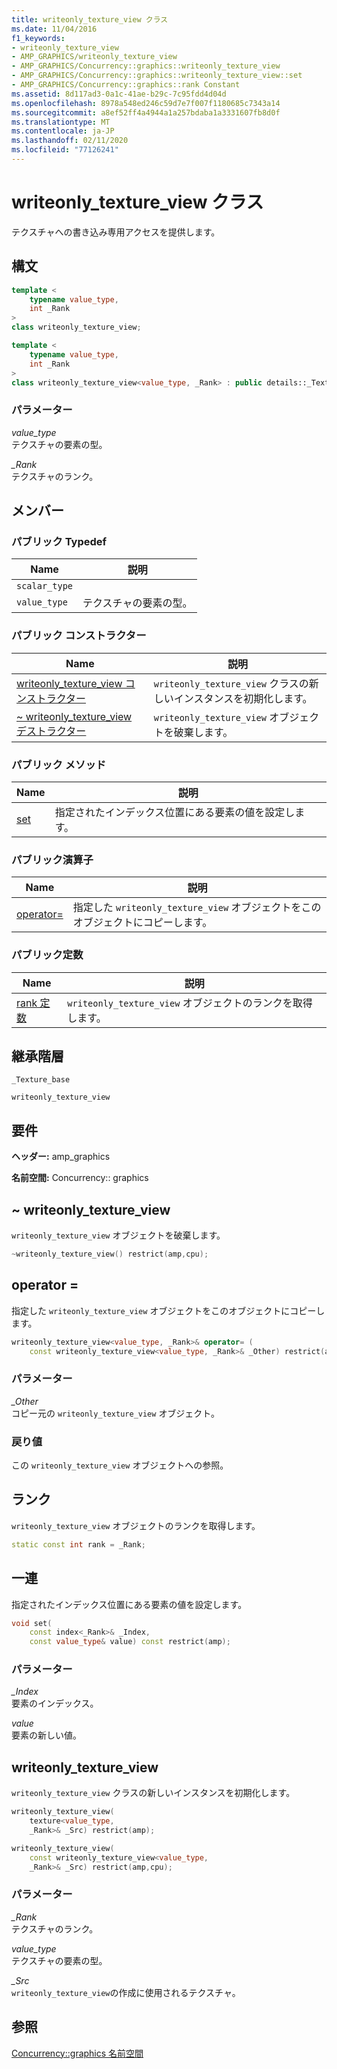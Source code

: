 ```yaml
---
title: writeonly_texture_view クラス
ms.date: 11/04/2016
f1_keywords:
- writeonly_texture_view
- AMP_GRAPHICS/writeonly_texture_view
- AMP_GRAPHICS/Concurrency::graphics::writeonly_texture_view
- AMP_GRAPHICS/Concurrency::graphics::writeonly_texture_view::set
- AMP_GRAPHICS/Concurrency::graphics::rank Constant
ms.assetid: 8d117ad3-0a1c-41ae-b29c-7c95fdd4d04d
ms.openlocfilehash: 8978a548ed246c59d7e7f007f1180685c7343a14
ms.sourcegitcommit: a8ef52ff4a4944a1a257bdaba1a3331607fb8d0f
ms.translationtype: MT
ms.contentlocale: ja-JP
ms.lasthandoff: 02/11/2020
ms.locfileid: "77126241"
---
```

# <a name="writeonly_texture_view-class"></a>writeonly_texture_view クラス

テクスチャへの書き込み専用アクセスを提供します。

## <a name="syntax"></a>構文

```cpp
template <
    typename value_type,
    int _Rank
>
class writeonly_texture_view;

template <
    typename value_type,
    int _Rank
>
class writeonly_texture_view<value_type, _Rank> : public details::_Texture_base<value_type, _Rank>;
```

### <a name="parameters"></a>パラメーター

*value_type*<br/>
テクスチャの要素の型。

*_Rank*<br/>
テクスチャのランク。

## <a name="members"></a>メンバー

### <a name="public-typedefs"></a>パブリック Typedef

|Name|説明|
|----------|-----------------|
|`scalar_type`||
|`value_type`|テクスチャの要素の型。|

### <a name="public-constructors"></a>パブリック コンストラクター

|Name|説明|
|----------|-----------------|
|[writeonly_texture_view コンストラクター](#ctor)|`writeonly_texture_view` クラスの新しいインスタンスを初期化します。|
|[~ writeonly_texture_view デストラクター](#ctor)|`writeonly_texture_view` オブジェクトを破棄します。|

### <a name="public-methods"></a>パブリック メソッド

|Name|説明|
|----------|-----------------|
|[set](#set)|指定されたインデックス位置にある要素の値を設定します。|

### <a name="public-operators"></a>パブリック演算子

|Name|説明|
|----------|-----------------|
|[operator=](#operator_eq)|指定した `writeonly_texture_view` オブジェクトをこのオブジェクトにコピーします。|

### <a name="public-constants"></a>パブリック定数

|Name|説明|
|----------|-----------------|
|[rank 定数](#rank)|`writeonly_texture_view` オブジェクトのランクを取得します。|

## <a name="inheritance-hierarchy"></a>継承階層

`_Texture_base`

`writeonly_texture_view`

## <a name="requirements"></a>要件

**ヘッダー:** amp_graphics

**名前空間:** Concurrency:: graphics

## <a name="dtor"></a>~ writeonly_texture_view

`writeonly_texture_view` オブジェクトを破棄します。

```cpp
~writeonly_texture_view() restrict(amp,cpu);
```

## <a name="operator_eq"></a>operator =

指定した `writeonly_texture_view` オブジェクトをこのオブジェクトにコピーします。

```cpp
writeonly_texture_view<value_type, _Rank>& operator= (
    const writeonly_texture_view<value_type, _Rank>& _Other) restrict(amp,cpu);
```

### <a name="parameters"></a>パラメーター

*_Other*<br/>
コピー元の `writeonly_texture_view` オブジェクト。

### <a name="return-value"></a>戻り値

この `writeonly_texture_view` オブジェクトへの参照。

## <a name="rank"></a>ランク

`writeonly_texture_view` オブジェクトのランクを取得します。

```cpp
static const int rank = _Rank;
```

## <a name="set"></a>一連

指定されたインデックス位置にある要素の値を設定します。

```cpp
void set(
    const index<_Rank>& _Index,
    const value_type& value) const restrict(amp);
```

### <a name="parameters"></a>パラメーター

*_Index*<br/>
要素のインデックス。

*value*<br/>
要素の新しい値。

## <a name="ctor"></a>writeonly_texture_view

`writeonly_texture_view` クラスの新しいインスタンスを初期化します。

```cpp
writeonly_texture_view(
    texture<value_type,
    _Rank>& _Src) restrict(amp);

writeonly_texture_view(
    const writeonly_texture_view<value_type,
    _Rank>& _Src) restrict(amp,cpu);
```

### <a name="parameters"></a>パラメーター

*_Rank*<br/>
テクスチャのランク。

*value_type*<br/>
テクスチャの要素の型。

*_Src*<br/>
`writeonly_texture_view`の作成に使用されるテクスチャ。

## <a name="see-also"></a>参照

[Concurrency::graphics 名前空間](concurrency-graphics-namespace.md)

